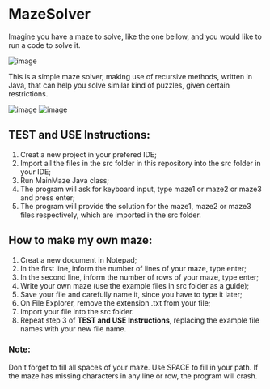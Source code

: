 # MazeSolver
Imagine you have a maze to solve, like the one bellow, and you would like to run a code to solve it.

![image](https://user-images.githubusercontent.com/81270107/169141547-11630ad1-e536-41a7-95b4-b5ac30d33f87.png)

This is a simple maze solver, making use of recursive methods, written in Java, that can help you solve similar kind of puzzles, given certain restrictions.

![image](https://user-images.githubusercontent.com/81270107/169142017-8f85c8b0-5953-4463-8775-568e12305a99.png)
![image](https://user-images.githubusercontent.com/81270107/169142394-131e0176-c81f-44df-8ab1-4b110dcaed38.png)

## TEST and USE Instructions:
1) Creat a new project in your prefered IDE;
2) Import all the files in the src folder in this repository into the src folder in your IDE;
3) Run MainMaze Java class;
4) The program will ask for keyboard input, type maze1 or maze2 or maze3 and press enter;
5) The program will provide the solution for the maze1, maze2 or maze3 files respectively, which are imported in the src folder.

## How to make my own maze:
1) Creat a new document in Notepad;
2) In the first line, inform the number of lines of your maze, type enter;
3) In the second line, inform the number of rows of your maze, type enter;
4) Write your own maze (use the example files in src folder as a guide);
5) Save your file and carefully name it, since you have to type it later;
6) On File Explorer, remove the extension .txt from your file;
7) Import your file into the src folder.
8) Repeat step 3 of **TEST and USE Instructions**, replacing the example file names with your new file name.
### Note:
Don't forget to fill all spaces of your maze. Use SPACE to fill in your path. If the maze has missing characters in any line or row, the program will crash.
